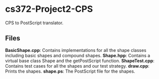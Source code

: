 # cs372-Project2-CPS

CPS to PostScript translator.

## Files

**BasicShape.cpp**: Contains implementations for all the shape classes including basic shapes and compound shapes.
**Shape.hpp**: Contains a virtual base class Shape and the getPostScript function.
**ShapeTest.cpp**: Contains test cases for all the shapes and our test strategy.
**draw.cpp**: Prints the shapes.
**shape.ps**: The PostScript file for the shapes.


